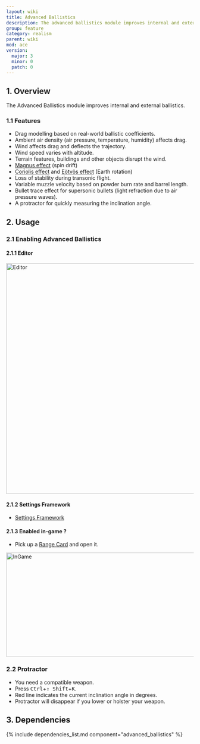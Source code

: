 ```yaml
---
layout: wiki
title: Advanced Ballistics
description: The advanced ballistics module improves internal and external ballistics.
group: feature
category: realism
parent: wiki
mod: ace
version:
  major: 3
  minor: 0
  patch: 0
---
```


## 1. Overview
The Advanced Ballistics module improves internal and external ballistics.

### 1.1 Features
- Drag modelling based on real-world ballistic coefficients.
- Ambient air density (air pressure, temperature, humidity) affects drag.
- Wind affects drag and deflects the trajectory.
- Wind speed varies with altitude.
- Terrain features, buildings and other objects disrupt the wind.
- [Magnus effect](https://en.wikipedia.org/wiki/Magnus_effect) (spin drift)
- [Coriolis effect](https://en.wikipedia.org/wiki/Coriolis_effect) and [Eötvös effect](https://en.wikipedia.org/wiki/Eotvos_effect) (Earth rotation)
- Loss of stability during transonic flight.
- Variable muzzle velocity based on powder burn rate and barrel length.
- Bullet trace effect for supersonic bullets (light refraction due to air pressure waves).
- A protractor for quickly measuring the inclination angle.

## 2. Usage

### 2.1 Enabling Advanced Ballistics

#### 2.1.1 Editor
<img src="{{ site.baseurl }}/img/wiki/feature/ab_enable_editor.jpg" width="799" height="620" alt="Editor" />

#### 2.1.2 Settings Framework
- [Settings Framework](https://ace3mod.com/wiki/framework/settings-framework.html)

#### 2.1.3 Enabled in-game ?
- Pick up a [Range Card](https://ace3mod.com/wiki/feature/rangecard.html) and open it.
<img src="{{ site.baseurl }}/img/wiki/feature/ab_enable_ingame.png.jpg" width="1400" height="280" alt="InGame" />

### 2.2 Protractor
- You need a compatible weapon.
- Press <kbd>Ctrl</kbd>+<kbd>⇧&nbsp;Shift</kbd>+<kbd>K</kbd>.
- Red line indicates the current inclination angle in degrees.
- Protractor will disappear if you lower or holster your weapon.

## 3. Dependencies

{% include dependencies_list.md component="advanced_ballistics" %}
